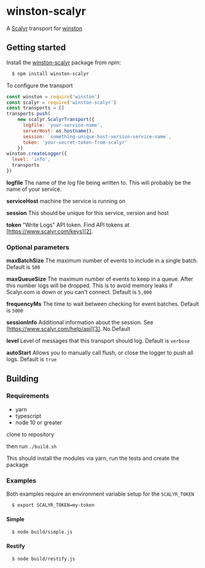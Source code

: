 # winston-scalyr

A [Scalyr][0] transport for [winston][1]

## Getting started

Install the [winston-scalyr](https://www.npmjs.com/package/winston-scalyr) package from npm:

``` bash
  $ npm install winston-scalyr
```

To configure the transport

```javascript
const winston = require('winston')
const scalyr = require('winston-scalyr')
const transports = []
transports.push(
    new scalyr.ScalyrTransport({
      logfile: 'your-service-name',
      serverHost: os.hostname(),
      session: `something-unique-host-version-service-name`,
      token: 'your-secret-token-from-scalyr'
    })
winston.createLogger({
  level: 'info',
  transports
})
```
**logfile** The name of the log file being written to. This will probably be the name of your service.

**serviceHost** machine the service is running on

**session** This should be unique for this service, version and host

**token** "Write Logs" API token. Find API tokens at [https://www.scalyr.com/keys][2].

### Optional parameters

**maxBatchSize** The maximum number of events to include in a single batch. Default is `500`

**maxQueueSize** The maximum number of events to keep in a queue. After this number logs will be dropped. This is to avoid memory leaks if Scalyr.com is down or you can't connect. Default is `5,000`

**frequencyMs** The time to wait between checking for event batches. Default is `5000`

**sessionInfo** Additional information about the session. See [https://www.scalyr.com/help/api][3]. No Default

**level** Level of messages that this transport should log. Default is `verbose`

**autoStart** Allows you to manually call flush, or close the logger to push all logs. Default is `true`

[0]: https://www.scalyr.com
[1]: https://github.com/flatiron/winston
[2]: https://www.scalyr.com/keys
[3]: https://www.scalyr.com/help/api

## Building

### Requirements

* yarn
* typescript
* node 10 or greater

clone to repository

then run `./build.sh`

This should install the modules via yarn, run the tests and create the package

### Examples

Both examples require an environment variable setup for the `SCALYR_TOKEN`

```bash
  $ export SCALYR_TOKEN=my-token
```

#### Simple

```bash
  $ node build/simple.js
```

#### Restify

```bash
  $ node build/restify.js
```
